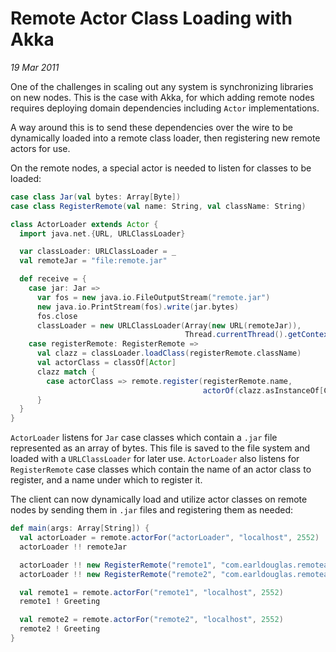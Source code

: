 # Remote Actor Class Loading with Akka

_19 Mar 2011_

One of the challenges in scaling out any system is synchronizing libraries on new nodes. This is the case with Akka, for which adding remote nodes requires deploying domain dependencies including `Actor` implementations.

A way around this is to send these dependencies over the wire to be dynamically loaded into a remote class loader, then registering new remote actors for use.

On the remote nodes, a special actor is needed to listen for classes to be loaded:

```scala
case class Jar(val bytes: Array[Byte])
case class RegisterRemote(val name: String, val className: String)

class ActorLoader extends Actor {
  import java.net.{URL, URLClassLoader}

  var classLoader: URLClassLoader = _
  val remoteJar = "file:remote.jar"

  def receive = {
    case jar: Jar =>
      var fos = new java.io.FileOutputStream("remote.jar")
      new java.io.PrintStream(fos).write(jar.bytes)
      fos.close
      classLoader = new URLClassLoader(Array(new URL(remoteJar)),
                                       Thread.currentThread().getContextClassLoader())
    case registerRemote: RegisterRemote =>
      val clazz = classLoader.loadClass(registerRemote.className)
      val actorClass = classOf[Actor]
      clazz match {
        case actorClass => remote.register(registerRemote.name, 
                                           actorOf(clazz.asInstanceOf[Class[Actor]]))
      }
  }
}
```

`ActorLoader` listens for `Jar` case classes which contain a `.jar` file represented as an array of bytes. This file is saved to the file system and loaded with a `URLClassLoader` for later use. `ActorLoader` also listens for `RegisterRemote` case classes which contain the name of an actor class to register, and a name under which to register it.

The client can now dynamically load and utilize actor classes on remote nodes by sending them in `.jar` files and registering them as needed:

```scala
def main(args: Array[String]) {
  val actorLoader = remote.actorFor("actorLoader", "localhost", 2552)
  actorLoader !! remoteJar

  actorLoader !! new RegisterRemote("remote1", "com.earldouglas.remoteakka.Hello")
  actorLoader !! new RegisterRemote("remote2", "com.earldouglas.remoteakka.Hola")

  val remote1 = remote.actorFor("remote1", "localhost", 2552)
  remote1 ! Greeting

  val remote2 = remote.actorFor("remote2", "localhost", 2552)
  remote2 ! Greeting
}
```

